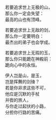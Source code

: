 <p class="has-line-data" data-line-start="5" data-line-end="8">若要追求世上无极的山，<br>
那么你一定会失望：<br>
最高的山也有顶峰。</p>
<p class="has-line-data" data-line-start="9" data-line-end="12">若要追求世上无敌的剑，<br>
那么你一定要明白：<br>
最杰出的弟子也会学成。</p>
<p class="has-line-data" data-line-start="13" data-line-end="16">若要追求世上无瑕的玉，<br>
那么你只能跪在神殿前：<br>
跪向心中的永恒。</p>
<p class="has-line-data" data-line-start="17" data-line-end="24">伊人岂是山，是玉，<br>
岂是挥舞的剑锋？<br>
若是你非求这些不可，<br>
他应是沉默的手杖<br>
并辔的旅人，<br>
与你走过起伏的小路，<br>
分担你行路的苦痛。</p>

